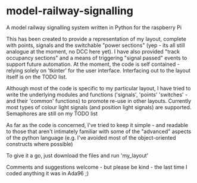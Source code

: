 # model-railway-signalling
A model railway signalling system written in Python for the raspberry Pi

This has been created to provide a representation of my layout, complete with points, signals and the switchable "power sections" 
(yep - its all still analogue at the moment, no DCC here yet). I have also provided "track occupancy sections" and a means of 
triggering "signal passed" events to support future automation. At the moment, the code is self contained - relying solely on
'tkinter' for the user interface. Interfacing out to the layout itself is on the TODO list.

Although most of the code is specific to my particular layout, I have tried to write the underlying modules and functions 
('signals', 'points' 'switches' - and their 'common' functions) to promote re-use in other layouts. Currently most types of
colour light signals (and position light signals) are supported. Semaphores are still on my TODO list

As far as the code is concerned, I've tried to keep it simple - and readable to those that aren't intimately familiar with
some of the "advanced" aspects of the python language (e.g. I've avoided most of the object-oriented constructs where possible)

To give it a go, just download the files and run 'my_layout'

Comments and suggestions welcome - but please be kind - the last time I coded anything it was in Ada96 ;)
